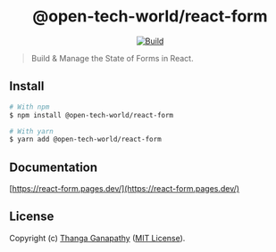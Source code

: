 <div align="center">

# @open-tech-world/react-form
[![Build](https://github.com/open-tech-world/react-form/actions/workflows/build.yml/badge.svg)](https://github.com/open-tech-world/react-form/actions/workflows/build.yml)

</div>

> Build & Manage the State of Forms in React.

## Install

```bash
# With npm
$ npm install @open-tech-world/react-form

# With yarn
$ yarn add @open-tech-world/react-form
```

## Documentation

[https://react-form.pages.dev/](https://react-form.pages.dev/)

## License

Copyright (c) [Thanga Ganapathy](https://github.com/Thanga-Ganapathy) ([MIT License](./LICENSE)).
